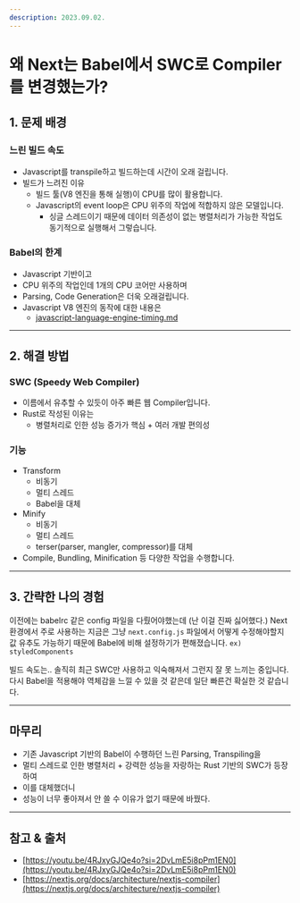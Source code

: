 ```yaml
---
description: 2023.09.02.
---
```


# 왜 Next는 Babel에서 SWC로 Compiler를 변경했는가?

## 1. 문제 배경

### 느린 빌드 속도

* Javascript를 transpile하고 빌드하는데 시간이 오래 걸립니다.
* 빌드가 느려진 이유
  * 빌드 툴(V8 엔진을 통해 실행)이 CPU를 많이 활용합니다.
  * Javascript의 event loop은 CPU 위주의 작업에 적합하지 않은 모델입니다.
    * 싱글 스레드이기 때문에 데이터 의존성이 없는 병렬처리가 가능한 작업도 동기적으로 실행해서 그렇습니다.

### Babel의 한계

* Javascript 기반이고
* CPU 위주의 작업인데 1개의 CPU 코어만 사용하며
* Parsing, Code Generation은 더욱 오래걸립니다.
* Javascript V8 엔진의 동작에 대한 내용은
  * [javascript-language-engine-timing.md](../../javascript/javascript-language-engine-timing.md "mention")

***

## 2. 해결 방법

### SWC (Speedy Web Compiler)

* 이름에서 유추할 수 있듯이 아주 빠른 웹 Compiler입니다.
* Rust로 작성된 이유는
  * 병렬처리로 인한 성능 증가가 핵심 + 여러 개발 편의성



### 기능

* Transform
  * 비동기
  * 멀티 스레드
  * Babel을 대체
* Minify
  * 비동기
  * 멀티 스레드
  * terser(parser, mangler, compressor)를 대체
* Compile, Bundling, Minification 등 다양한 작업을 수행합니다.



***

## 3. 간략한 나의 경험

이전에는 babelrc 같은 config 파일을 다뤘어야했는데 (난 이걸 진짜 싫어했다.) Next 환경에서 주로 사용하는 지금은 그냥 `next.config.js` 파일에서 어떻게 수정해야할지 값 유추도 가능하기 때문에 Babel에 비해 설정하기가 편해졌습니다. `ex) styledComponents`



빌드 속도는.. 솔직히 최근 SWC만 사용하고 익숙해져서 그런지 잘 못 느끼는 중입니다. 다시 Babel을 적용해야 역체감을 느낄 수 있을 것 같은데 일단 빠른건 확실한 것 같습니다.



***

## 마무리

* 기존 Javascript 기반의 Babel이 수행하던 느린 Parsing, Transpiling을
* 멀티 스레드로 인한 병렬처리 + 강력한 성능을 자랑하는 Rust 기반의 SWC가 등장하여&#x20;
* 이를 대체했더니
* 성능이 너무 좋아져서 안 쓸 수 이유가 없기 때문에 바꿨다.

***

## 참고 & 출처

* [https://youtu.be/4RJxyGJQe4o?si=2DvLmE5i8pPm1EN0](https://youtu.be/4RJxyGJQe4o?si=2DvLmE5i8pPm1EN0)
* [https://nextjs.org/docs/architecture/nextjs-compiler](https://nextjs.org/docs/architecture/nextjs-compiler)
